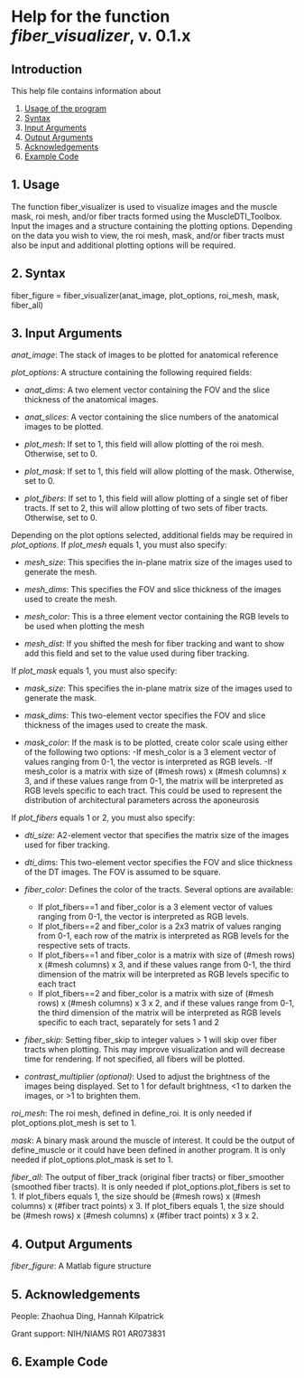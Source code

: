 # Help for the function <i>fiber_visualizer</i>, v. 0.1.x

## Introduction

This help file contains information about
1) [Usage of the program](https://github.com/bdamon/MuscleDTI_Toolbox/blob/master/Help/Help-for-fiber_visualizer.md#1-usage)
2) [Syntax](https://github.com/bdamon/MuscleDTI_Toolbox/blob/master/Help/Help-for-fiber_visualizer.md#2-Syntax)
3) [Input Arguments](https://github.com/bdamon/MuscleDTI_Toolbox/blob/master/Help/Help-for-fiber_visualizer.md#3-Input-Arguments)
4) [Output Arguments](https://github.com/bdamon/MuscleDTI_Toolbox/blob/master/Help/Help-for-fiber_visualizer.md#4-Output-Arguments)
5) [Acknowledgements](https://github.com/bdamon/MuscleDTI_Toolbox/blob/master/Help/Help-for-fiber_visualizer.md#5-Acknowledgements)
6) [Example Code](https://github.com/bdamon/MuscleDTI_Toolbox/blob/master/Help/Help-for-fiber_visualizer.md#6-Example-Code)


## 1. Usage
The function fiber_visualizer is used to visualize images and the muscle mask, roi mesh, and/or fiber tracts formed using the MuscleDTI_Toolbox. Input the images and a structure containing the plotting options. Depending on the data you wish to view, the roi mesh, mask, and/or fiber tracts must also be input and additional plotting options will be required.


## 2. Syntax 
fiber_figure = fiber_visualizer(anat_image, plot_options, roi_mesh, mask, fiber_all)

## 3. Input Arguments
<i>anat_image</i>: The stack of images to be plotted for anatomical reference

<i>plot_options</i>: A structure containing the following required fields:

  * <i>anat_dims</i>: A two element vector containing the FOV and the slice thickness of the anatomical images.

  * <i>anat_slices</i>: A vector containing the slice numbers of the anatomical images to be plotted.

   * <i>plot_mesh</i>: If set to 1, this field will allow plotting of the roi mesh. Otherwise, set to 0.

   * <i>plot_mask</i>: If set to 1, this field will allow plotting of the mask.  Otherwise, set to 0.

   * <i>plot_fibers</i>:  If set to 1, this field will allow plotting of a single set of fiber tracts. If set to 2, this will allow plotting of two sets of fiber tracts. Otherwise, set to 0.

Depending on the plot options selected, additional fields may be required in <i>plot_options</i>. If <i>plot_mesh</i> equals 1, you must also specify:
   * <i>mesh_size</i>: This specifies the in-plane matrix size of the images used to generate the mesh.

   * <i>mesh_dims</i>: This specifies the FOV and slice thickness of the images used to create the mesh.

   * <i>mesh_color</i>: This is a three element vector containing the RGB levels to be used when plotting the mesh

   * <i>mesh_dist</i>: If you shifted the mesh for fiber tracking and want to show add this field and set to the value used during fiber tracking.

If <i>plot_mask</i> equals 1, you must also specify:
   * <i>mask_size</i>: This specifies the in-plane matrix size of the images used to generate the mask.

   * <i>mask_dims</i>: This two-element vector specifies the FOV and slice thickness of the images used to create the mask.

   * <i>mask_color</i>: If the mask is to be plotted, create color scale using either of the following two options:
      -If mesh_color is a 3 element vector of values ranging from 0-1, the vector is interpreted as RGB levels.
      -If mesh_color is a matrix with size of (#mesh rows) x (#mesh columns) x 3, and if these values range from 0-1, the matrix will be interpreted as RGB levels specific to each tract. This could be used to represent the distribution of architectural parameters across the aponeurosis

If <i>plot_fibers</i> equals 1 or 2, you must also specify:
   * <i>dti_size</i>: A2-element vector that specifies the matrix size of the images used for fiber tracking.

   * <i>dti_dim</i>s: This two-element vector specifies the FOV and slice thickness of the DT images. The FOV is assumed to be square.

   * <i>fiber_color</i>: Defines the color of the tracts. Several options are available:
      * If plot_fibers==1 and fiber_color is a 3 element vector of values ranging from 0-1, the vector is interpreted as RGB levels.
      * If plot_fibers==2 and fiber_color is a 2x3 matrix of values ranging from 0-1, each row of the matrix is interpreted as RGB
       levels for the respective sets of tracts.
      * If plot_fibers==1 and fiber_color is a matrix with size of (#mesh rows) x (#mesh columns) x 3, and if these values range from 0-1, the third dimension of the matrix will be interpreted as RGB levels specific to each tract
      * If plot_fibers==2 and fiber_color is a matrix with size of (#mesh rows) x (#mesh columns) x 3 x 2, and if these values range from 0-1, the third dimension of the matrix will be interpreted as RGB levels specific to each tract, separately for sets 1 and 2

   * <i>fiber_skip</i>: Setting fiber_skip to integer values > 1 will skip over fiber tracts when plotting. This may improve visualization and will decrease time for rendering. If not specified, all fibers will be plotted.

   * <i>contrast_multiplier (optional)</i>: Used to adjust the brightness of the images being displayed. Set to 1 for default brightness, <1 to darken the images, or >1 to brighten them.

 <i>roi_mesh</i>: The roi mesh, defined in define_roi. It is only needed if plot_options.plot_mesh is set to 1.

 <i>mask</i>: A binary mask around the muscle of interest. It could be the output of define_muscle or it could have been defined in another program. It is only needed if plot_options.plot_mask is set to 1.

 <i>fiber_all</i>: The output of fiber_track (original fiber tracts) or fiber_smoother (smoothed fiber tracts). It is only needed if
   plot_options.plot_fibers is set to 1. If plot_fibers equals 1, the size should be (#mesh rows) x (#mesh columns) x (#fiber tract points) x 3. If plot_fibers equals 1, the size should be (#mesh rows) x (#mesh columns) x (#fiber tract points) x 3 x 2.

## 4. Output Arguments
 <i>fiber_figure</i>: A Matlab figure structure

## 5. Acknowledgements
People: Zhaohua Ding, Hannah Kilpatrick

Grant support: NIH/NIAMS R01 AR073831

## 6. Example Code
